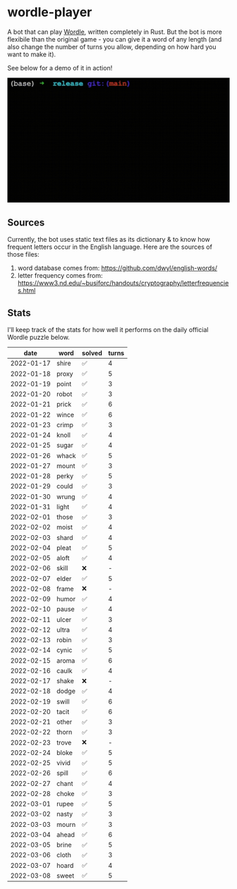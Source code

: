 # wordle-player

A bot that can play [Wordle](https://www.powerlanguage.co.uk/wordle/), written completely in Rust. But the bot is more flexibile than the original game - you can give it a word of any length (and also change the number of turns you allow, depending on how hard you want to make it).

See below for a demo of it in action!

![A demo of it in action!](images/wordle-player-demo.gif)

## Sources
Currently, the bot uses static text files as its dictionary & to know how frequent letters occur in the English language. Here are the sources of those files:
 1. word database comes from: https://github.com/dwyl/english-words/
 2. letter frequency comes from: https://www3.nd.edu/~busiforc/handouts/cryptography/letterfrequencies.html

## Stats

I'll keep track of the stats for how well it performs on the daily official Wordle puzzle below.

|    date    | word  |       solved       | turns |
| ---------- | ----- | ------------------ | ----- |
| 2022-01-17 | shire | :white_check_mark: |   4   |
| 2022-01-18 | proxy | :white_check_mark: |   5   |
| 2022-01-19 | point | :white_check_mark: |   3   |
| 2022-01-20 | robot | :white_check_mark: |   3   |
| 2022-01-21 | prick | :white_check_mark: |   6   |
| 2022-01-22 | wince | :white_check_mark: |   6   |
| 2022-01-23 | crimp | :white_check_mark: |   3   |
| 2022-01-24 | knoll | :white_check_mark: |   4   |
| 2022-01-25 | sugar | :white_check_mark: |   4   |
| 2022-01-26 | whack | :white_check_mark: |   5   |
| 2022-01-27 | mount | :white_check_mark: |   3   |
| 2022-01-28 | perky | :white_check_mark: |   5   |
| 2022-01-29 | could | :white_check_mark: |   3   |
| 2022-01-30 | wrung | :white_check_mark: |   4   |
| 2022-01-31 | light | :white_check_mark: |   4   |
| 2022-02-01 | those | :white_check_mark: |   3   |
| 2022-02-02 | moist | :white_check_mark: |   4   |
| 2022-02-03 | shard | :white_check_mark: |   4   |
| 2022-02-04 | pleat | :white_check_mark: |   5   |
| 2022-02-05 | aloft | :white_check_mark: |   4   |
| 2022-02-06 | skill |         :x:        |   -   |
| 2022-02-07 | elder | :white_check_mark: |   5   |
| 2022-02-08 | frame |         :x:        |   -   |
| 2022-02-09 | humor | :white_check_mark: |   4   |
| 2022-02-10 | pause | :white_check_mark: |   4   |
| 2022-02-11 | ulcer | :white_check_mark: |   3   |
| 2022-02-12 | ultra | :white_check_mark: |   4   |
| 2022-02-13 | robin | :white_check_mark: |   3   |
| 2022-02-14 | cynic | :white_check_mark: |   5   |
| 2022-02-15 | aroma | :white_check_mark: |   6   |
| 2022-02-16 | caulk | :white_check_mark: |   4   |
| 2022-02-17 | shake |         :x:        |   -   |
| 2022-02-18 | dodge | :white_check_mark: |   4   |
| 2022-02-19 | swill | :white_check_mark: |   6   |
| 2022-02-20 | tacit | :white_check_mark: |   6   |
| 2022-02-21 | other | :white_check_mark: |   3   |
| 2022-02-22 | thorn | :white_check_mark: |   3   |
| 2022-02-23 | trove |         :x:        |   -   |
| 2022-02-24 | bloke | :white_check_mark: |   5   |
| 2022-02-25 | vivid | :white_check_mark: |   5   |
| 2022-02-26 | spill | :white_check_mark: |   6   |
| 2022-02-27 | chant | :white_check_mark: |   4   |
| 2022-02-28 | choke | :white_check_mark: |   3   |
| 2022-03-01 | rupee | :white_check_mark: |   5   |
| 2022-03-02 | nasty | :white_check_mark: |   3   |
| 2022-03-03 | mourn | :white_check_mark: |   3   |
| 2022-03-04 | ahead | :white_check_mark: |   6   |
| 2022-03-05 | brine | :white_check_mark: |   5   |
| 2022-03-06 | cloth | :white_check_mark: |   3   |
| 2022-03-07 | hoard | :white_check_mark: |   4   |
| 2022-03-08 | sweet | :white_check_mark: |   5   |
